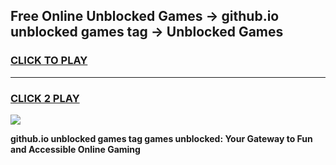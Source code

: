 
## Free Online Unblocked Games → github.io unblocked games tag → Unblocked Games
<h3>
<a href="https://premium.freeplayer.one?title=github.io_unblocked_games_tag&ref=21F">CLICK TO PLAY</a></h3>
<hr>

<h3>
<a href="https://premium.freeplayer.one?title=github.io_unblocked_games_tag&ref=21F">CLICK 2 PLAY</a>
  
</h3>

<a href="https://premium.freeplayer.one?title=github.io_unblocked_games_tag&ref=21F/"><img src="https://clearcache.store/games.png"></a>


**github.io unblocked games tag games unblocked: Your Gateway to Fun and Accessible Online Gaming**
